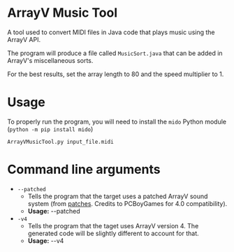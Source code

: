 # ArrayV Music Tool
A tool used to convert MIDI files in Java code that plays music using the ArrayV API.

The program will produce a file called `MusicSort.java` that can be added in ArrayV's miscellaneous sorts.

For the best results, set the array length to 80 and the speed multiplier to 1.

# Usage
To properly run the program, you will need to install the `mido` Python module (`python -m pip install mido`)

`ArrayVMusicTool.py input_file.midi`

# Command line arguments
- `--patched`
    - Tells the program that the target uses a patched ArrayV sound system (from [patches](https://github.com/thatsOven/ArrayVMusicTool/tree/main/patches). Credits to PCBoyGames for 4.0 compatibility).
    - **Usage:** --patched
- `-v4`
    - Tells the program that the taget uses ArrayV version 4. The generated code will be slightly different to account for that.
    - **Usage:** --v4
